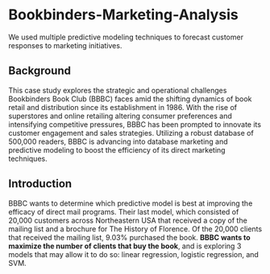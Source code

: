 # Bookbinders-Marketing-Analysis
We used multiple predictive modeling techniques to forecast customer responses to marketing initiatives.

## Background
This case study explores the strategic and operational challenges Bookbinders Book Club (BBBC) faces amid the shifting dynamics of book retail and distribution since its establishment in 
1986. With the rise of superstores and online retailing altering consumer preferences and intensifying competitive pressures, BBBC has been prompted to innovate its customer
engagement and sales strategies. Utilizing a robust database of 500,000 readers, BBBC is advancing into database marketing and predictive modeling to boost the efficiency of its direct
marketing techniques.






## Introduction
BBBC wants to determine which predictive model is best at improving the efficacy of direct mail programs. Their last model, which consisted of 20,000 customers across 
Northeastern USA that received a copy of the mailing list and a brochure for The History of Florence. Of the 20,000 clients that received the  mailing list, 9.03% purchased the book.
**BBBC wants to maximize the number of clients that buy the book**, and is exploring 3 models that may allow it to do so: linear regression, logistic regression, and SVM.
